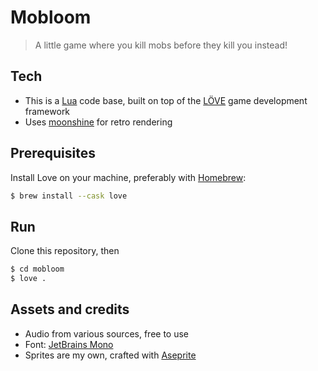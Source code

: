 # Mobloom

> A little game where you kill mobs before they kill you instead!

## Tech

- This is a [Lua](https://lua.org/) code base, built on top of the [LÖVE](https://love2d.org/) game development framework
- Uses [moonshine](https://github.com/vrld/moonshine) for retro rendering

## Prerequisites

Install Love on your machine, preferably with [Homebrew](https://formulae.brew.sh/cask/love):

```bash
$ brew install --cask love
```

## Run

Clone this repository, then

```bash
$ cd mobloom
$ love .
```

## Assets and credits

- Audio from various sources, free to use
- Font: [JetBrains Mono](https://www.jetbrains.com/lp/mono/)
- Sprites are my own, crafted with [Aseprite](https://www.aseprite.org/)
